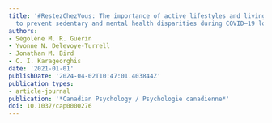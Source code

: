 ```yaml
---
title: '#RestezChezVous: The importance of active lifestyles and living environments
  to prevent sedentary and mental health disparities during COVID–19 lockdown.'
authors:
- Ségolène M. R. Guérin
- Yvonne N. Delevoye-Turrell
- Jonathan M. Bird
- C. I. Karageorghis
date: '2021-01-01'
publishDate: '2024-04-02T10:47:01.403844Z'
publication_types:
- article-journal
publication: '*Canadian Psychology / Psychologie canadienne*'
doi: 10.1037/cap0000276
---
```

